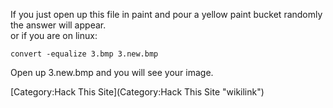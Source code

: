 If you just open up this file in paint and pour a yellow paint bucket
randomly the answer will appear.\
or if you are on linux:

    convert -equalize 3.bmp 3.new.bmp

Open up 3.new.bmp and you will see your image.

[Category:Hack This Site](Category:Hack This Site "wikilink")
